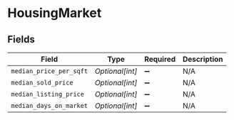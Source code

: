 # HousingMarket


## Fields

| Field                   | Type                    | Required                | Description             |
| ----------------------- | ----------------------- | ----------------------- | ----------------------- |
| `median_price_per_sqft` | *Optional[int]*         | :heavy_minus_sign:      | N/A                     |
| `median_sold_price`     | *Optional[int]*         | :heavy_minus_sign:      | N/A                     |
| `median_listing_price`  | *Optional[int]*         | :heavy_minus_sign:      | N/A                     |
| `median_days_on_market` | *Optional[int]*         | :heavy_minus_sign:      | N/A                     |